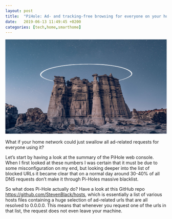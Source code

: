 ```yaml
---
layout: post
title:  "PiHole: Ad- and tracking-free browsing for everyone on your home network"
date:   2019-06-13 11:49:45 +0200
categories: [tech,home,smarthome]
---
```


![Hole in the sky](/assets/images/space_circle_hole.jpg)

What if your home network could just swallow all ad-related requests for everyone using it?

Let’s start by having a look at the summary of the PiHole web console. When I first looked at these numbers I was certain that it must be due to some misconfiguration on my end, but looking deeper into the list of blocked URLs it became clear that on a normal day around 30-40% of all DNS requests don’t make it through Pi-Holes massive blacklist. 

So what does Pi-Hole actually do? Have a look at this GitHub repo https://github.com/StevenBlack/hosts, which is essentially a list of various hosts files containing a huge selection of ad-related urls that are all resolved to 0.0.0.0. This means that whenever you request one of the urls in that list, the request does not even leave your machine.
